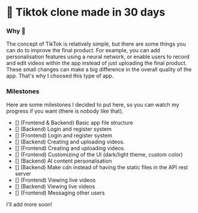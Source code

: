 # 🎵 Tiktok clone made in 30 days

### Why 📜
The concept of TikTok is relatively simple, but there are some things you can do to improve the final product. For example, you can add personalisation features using a neural network, or enable users to record and edit videos within the app instead of just uploading the final product. These small changes can make a big difference in the overall quality of the app. That's why I choosed this type of app.

### Milestones
Here are some milestones I decided to put here, so you can watch my progress if you want (there is nobody like that).

- [] (Frontend & Backend) Basic app file structure
- [] (Backend) Login and register system
- [] (Frontend) Login and register system
- [] (Backend) Creating and uploading videos.
- [] (Frontend) Creating and uploading videos.
- [] (Frontend) Customizing of the UI (dark/light theme, custom color)
- [] (Backend) AI content personalisation 
- [] (Backend) Make cdn instead of having the static files in the API rest server
- [] (Frontend) Viewing live videos
- [] (Backend) Viewing live videos
- [] (Frontend) Messaging other users

I'll add more soon!